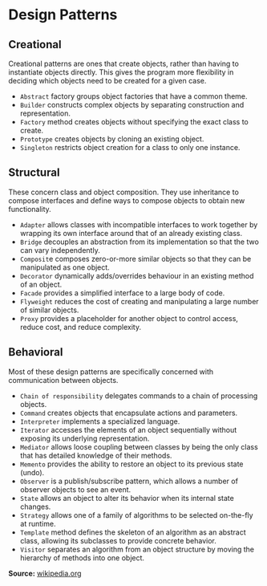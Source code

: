 # Design Patterns

## Creational
Creational patterns are ones that create objects, rather than having to instantiate objects directly. This gives the program more flexibility in deciding which objects need to be created for a given case.

 - `Abstract` factory groups object factories that have a common theme.
 - `Builder` constructs complex objects by separating construction and representation.
 - `Factory` method creates objects without specifying the exact class to create.
 - `Prototype` creates objects by cloning an existing object.
 - `Singleton` restricts object creation for a class to only one instance.

## Structural
These concern class and object composition. They use inheritance to compose interfaces and define ways to compose objects to obtain new functionality.

 - `Adapter` allows classes with incompatible interfaces to work together by wrapping its own interface around that of an already existing class.
 - `Bridge` decouples an abstraction from its implementation so that the two can vary independently.
 - `Composit`e composes zero-or-more similar objects so that they can be manipulated as one object.
 - `Decorator` dynamically adds/overrides behaviour in an existing method of an object.
 - `Facade` provides a simplified interface to a large body of code.
 - `Flyweight` reduces the cost of creating and manipulating a large number of similar objects.
 - `Proxy` provides a placeholder for another object to control access, reduce cost, and reduce complexity.

## Behavioral
Most of these design patterns are specifically concerned with communication between objects.

 - `Chain of responsibility` delegates commands to a chain of processing objects.
 - `Command` creates objects that encapsulate actions and parameters.
 - `Interpreter` implements a specialized language.
 - `Iterator` accesses the elements of an object sequentially without exposing its underlying representation.
 - `Mediator` allows loose coupling between classes by being the only class that has detailed knowledge of their methods.
 - `Memento` provides the ability to restore an object to its previous state (undo).
 - `Observer` is a publish/subscribe pattern, which allows a number of observer objects to see an event.
 - `State` allows an object to alter its behavior when its internal state changes.
 - `Strategy` allows one of a family of algorithms to be selected on-the-fly at runtime.
 - `Template` method defines the skeleton of an algorithm as an abstract class, allowing its subclasses to provide concrete behavior.
 - `Visitor` separates an algorithm from an object structure by moving the hierarchy of methods into one object.

**Source:** [wikipedia.org](https://en.wikipedia.org/wiki/Design_Patterns)
